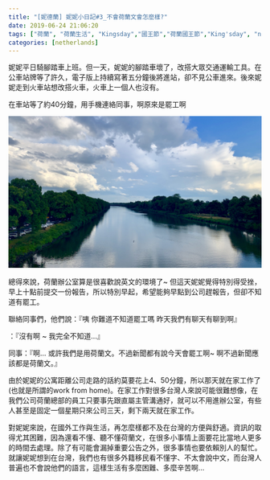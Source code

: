 ```yaml
---
title: "[妮德蘭] 妮妮小日記#3_不會荷蘭文會怎麼樣?"
date: 2019-06-24 21:06:20
tags: ["荷蘭", "荷蘭生活", "Kingsday","國王節","荷蘭國王節","King'sday", "netherlands", "Dutch", "Life", "DutchLife", "NL", "workinNetherlands", "lifeinNetherlands"]
categories: [netherlands]
---
```

妮妮平日騎腳踏車上班。但一天，妮妮的腳踏車壞了，改搭大眾交通運輸工具。在公車站牌等了許久，電子版上持續寫著五分鐘後將進站，卻不見公車進來。後來妮妮走到火車站想改搭火車，火車上一個人也沒有。




在車站等了約40分鐘，用手機連絡同事，啊原來是罷工啊


![](/images/strike.jpg) 


<!--more-->

總得來說，荷蘭辦公室算是很喜歡說英文的環境了~ 但這天妮妮覺得特別得受挫，早上十點前提交一份報告，所以特別早起，希望能夠早點到公司趕報告，但卻不知道有罷工。

聯絡同事們，他們說：『咦 你難道不知道罷工嗎 昨天我們有聊天有聊到啊』



：『沒有啊 ~ 我完全不知道…』



同事：『啊… 或許我們是用荷蘭文。不過新聞都有說今天會罷工啊~ 啊不過新聞應該都是荷蘭文。』



由於妮妮的公寓距離公司走路的話約莫要花上4、50分鐘，所以那天就在家工作了(也就是所謂的work from home)。在家工作對很多台灣人來說可能很難想像，在我們公司荷蘭總部的員工只要事先跟直屬主管溝通好，就可以不用進辦公室，有些人甚至是固定一個星期只來公司三天，剩下兩天就在家工作。



對妮妮來說，在國外工作與生活，再怎麼樣都不及在台灣的方便與舒適。資訊的取得尤其困難，因為還看不懂、聽不懂荷蘭文，在很多小事情上面要花比當地人更多的時間去處理。除了有可能會漏掉重要公告之外，很多事情也要依賴別人的幫忙。就讓妮妮想到在台灣，我們也有很多外籍移民看不懂字、不太會說中文，而台灣人普遍也不會說他們的語言，這樣生活有多麼困難、多麼辛苦啊…
